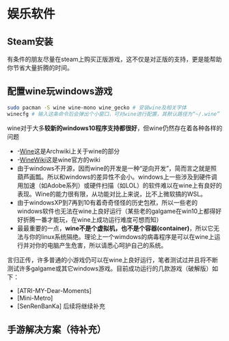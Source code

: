 # 娱乐软件
## Steam安装
有条件的朋友尽量在steam上购买正版游戏，这不仅是对正版的支持，更是能帮助你节省大量折腾的时间。

## 配置wine玩windows游戏
```bash
sudo pacman -S wine wine-mono wine_gecko # 安装wine及相关字体
winecfg # 输入这条命令后会弹出个小窗口，可对wine进行配置，其默认路径为“~/.wine”
```
wine对于大多**较新的windows10程序支持都很好**，但wine仍然存在着各种各样的问题
> 
* -[Wine](https://wiki.archlinux.org/title/Wine)这是Archwiki上关于wine的部分
* -[WineWiki](https://wiki.winehq.org/Main_Page)这是wine官方的wiki
* 由于windows不开源，因而wine的开发是一种“逆向开发”，简而言之就是照葫芦画瓢。所以和windows的差异性不会小。windows上一些涉及到硬件调用加速（如Adobe系列）或硬件扫描（如LOL）的软件难以在wine上有良好的表现。Wine的能力很有限，从功能对比上来说，比不上微软搞的WSL。
* 由于windowsXP到7再到10有着奇奇怪怪的历史包袱，所以一些老的windows软件也无法在wine上良好运行（某些老的galgame在win10上都得好好折腾一番才能玩，在wine上成功运行难度可想而知）
*  最最重要的一点，**wine不是个虚拟机，也不是个容器(container)**，所以它无法与你的linux系统隔绝。理论上一个wimdows的病毒程序是可以在wine上运行并对你的电脑产生危害，所以请悉心呵护自己的系统。

言归正传，许多普通的小游戏仍可以在wine上良好运行，笔者测试过并且将不断测试许多galgame或其它windows游戏。目前成功运行的几款游戏（破解版）如下：
* [ATRI-MY-Dear-Moments]
* [Mini-Metro]
* [SenRenBanKa]
后续将继续补充

## 手游解决方案（待补充）
